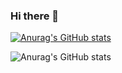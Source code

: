 ### Hi there 👋

<!--
**mikagura12/mikagura12** is a ✨ _special_ ✨ repository because its `README.md` (this file) appears on your GitHub profile.

Here are some ideas to get you started:

- 🔭 I’m currently working on ...
- 🌱 I’m currently learning ...
- 👯 I’m looking to collaborate on ...
- 🤔 I’m looking for help with ...
- 💬 Ask me about ...
- 📫 How to reach me: ...
- 😄 Pronouns: ...
- ⚡ Fun fact: ...
-->

[![Anurag's GitHub stats](https://github-readme-stats.vercel.app/api?username=mikagura12)](https://github.com/anuraghazra/github-readme-stats)

![Anurag's GitHub stats](https://github-readme-stats.vercel.app/api?username=mikagura12&show_icons=true&theme=onedark)
